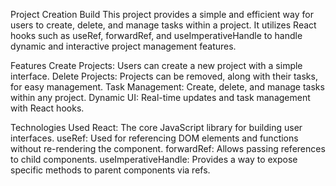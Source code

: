Project Creation Build
This project provides a simple and efficient way for users to create, delete, and manage tasks within a project. It utilizes React hooks such as useRef, forwardRef, and useImperativeHandle to handle dynamic and interactive project management features.

Features
Create Projects: Users can create a new project with a simple interface.
Delete Projects: Projects can be removed, along with their tasks, for easy management.
Task Management: Create, delete, and manage tasks within any project.
Dynamic UI: Real-time updates and task management with React hooks.

Technologies Used
React: The core JavaScript library for building user interfaces.
useRef: Used for referencing DOM elements and functions without re-rendering the component.
forwardRef: Allows passing references to child components.
useImperativeHandle: Provides a way to expose specific methods to parent components via refs.
